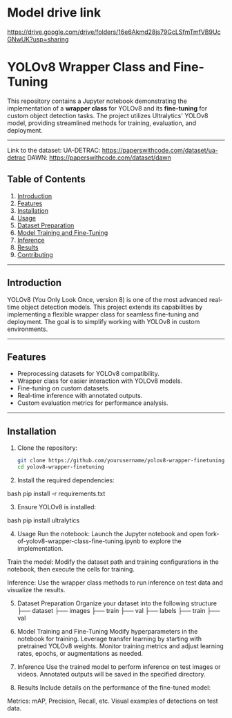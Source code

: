 # Model drive link
https://drive.google.com/drive/folders/16e6Akmd28js79GcLSfmTmfVB9UcGNwUK?usp=sharing

# YOLOv8 Wrapper Class and Fine-Tuning

This repository contains a Jupyter notebook demonstrating the implementation of a **wrapper class** for YOLOv8 and its **fine-tuning** for custom object detection tasks. The project utilizes Ultralytics' YOLOv8 model, providing streamlined methods for training, evaluation, and deployment.

---
Link to the dataset: 
UA-DETRAC: https://paperswithcode.com/dataset/ua-detrac
DAWN: https://paperswithcode.com/dataset/dawn

## Table of Contents

1. [Introduction](#introduction)
2. [Features](#features)
3. [Installation](#installation)
4. [Usage](#usage)
5. [Dataset Preparation](#dataset-preparation)
6. [Model Training and Fine-Tuning](#model-training-and-fine-tuning)
7. [Inference](#inference)
8. [Results](#results)
9. [Contributing](#contributing)

---

## Introduction

YOLOv8 (You Only Look Once, version 8) is one of the most advanced real-time object detection models. This project extends its capabilities by implementing a flexible wrapper class for seamless fine-tuning and deployment. The goal is to simplify working with YOLOv8 in custom environments.

---

## Features

- Preprocessing datasets for YOLOv8 compatibility.
- Wrapper class for easier interaction with YOLOv8 models.
- Fine-tuning on custom datasets.
- Real-time inference with annotated outputs.
- Custom evaluation metrics for performance analysis.

---

## Installation

1. Clone the repository:
   ```bash
   git clone https://github.com/yourusername/yolov8-wrapper-finetuning.git
   cd yolov8-wrapper-finetuning

2. Install the required dependencies:

bash
pip install -r requirements.txt

3. Ensure YOLOv8 is installed:

bash
pip install ultralytics

4. Usage
Run the notebook: Launch the Jupyter notebook and open fork-of-yolov8-wrapper-class-fine-tuning.ipynb to explore the implementation.

Train the model: Modify the dataset path and training configurations in the notebook, then execute the cells for training.

Inference: Use the wrapper class methods to run inference on test data and visualize the results.

5. Dataset Preparation
Organize your dataset into the following structure
├── dataset
    ├── images
        ├── train
        ├── val
    ├── labels
        ├── train
        ├── val

6. Model Training and Fine-Tuning
Modify hyperparameters in the notebook for training.
Leverage transfer learning by starting with pretrained YOLOv8 weights.
Monitor training metrics and adjust learning rates, epochs, or augmentations as needed.

7. Inference
Use the trained model to perform inference on test images or videos. Annotated outputs will be saved in the specified directory.

8. Results
Include details on the performance of the fine-tuned model:

Metrics: mAP, Precision, Recall, etc.
Visual examples of detections on test data.
